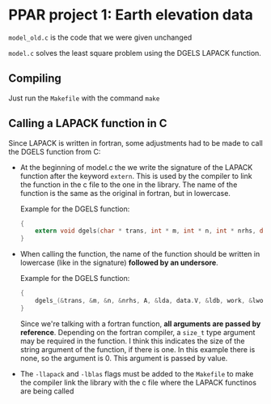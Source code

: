 # PPAR project 1: Earth elevation data #

`model_old.c` is the code that we were given unchanged

`model.c` solves the least square problem using the DGELS LAPACK function.

## Compiling ##

Just run the `Makefile` with the command `make`


## Calling a LAPACK function in C ##

Since LAPACK is written in fortran, some adjustments had to be made to call the DGELS function from C:
- At the beginning of model.c the we write the signature of the LAPACK function after the keyword `extern`. This is used by the compiler to link the function in the c file to the one in the library. The name of the function is the same as the original in fortran, but in lowercase.

    Example for the DGELS function: 
    ```C
    {
        extern void dgels(char * trans, int * m, int * n, int * nrhs, double * A, int * lda, double * B, int * ldb, double * work, int * lwork, int * info);
    }
    ```
- When calling the function, the name of the function should be written in lowercase (like in the signature) **followed by an undersore**.

    Example for the DGELS function:
    ```C
    {
        dgels_(&trans, &m, &n, &nrhs, A, &lda, data.V, &ldb, work, &lwork, &info, 0);
    }
    ```
    Since we're talking with a fortran function, **all arguments are passed by reference**.
    Depending on the fortran compiler, a `size_t` type argument may be required in the function. I think this indicates the size of the string argument of the function, if there is one. In this example there is none, so the argument is 0. This argument is passed by value.
- The `-llapack` and `-lblas` flags must be added to the `Makefile` to make the compiler link the library with the c file where the LAPACK functinos are being called
